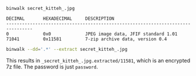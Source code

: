 ```
binwalk secret_kitteh_.jpg

DECIMAL       HEXADECIMAL     DESCRIPTION
--------------------------------------------------------------------------------
0             0x0             JPEG image data, JFIF standard 1.01
71041         0x11581         7-zip archive data, version 0.4
```

```sh
binwalk --dd='.*' --extract secret_kitteh_.jpg
```

This results in `_secret_kitteh_.jpg.extracted/11581`, which is an encrypted 7z file. The password is just `password`.
